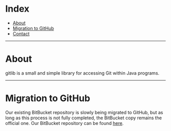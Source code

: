 # Index

  + [About](#about)
  + [Migration to GitHub](#migration-t0-github)
  + [Contact](#contact)

---

# About

gitlib is a small and simple library for accessing Git within Java programs.

---

# Migration to GitHub

Our existing BitBucket repository is slowly being migrated to GitHub,
but as long as this process is not fully completed, the BitBucket
copy remains the official one. Our BitBucket repository can be found
[here](https://bitbucket.org/lpassos/gitlib).




